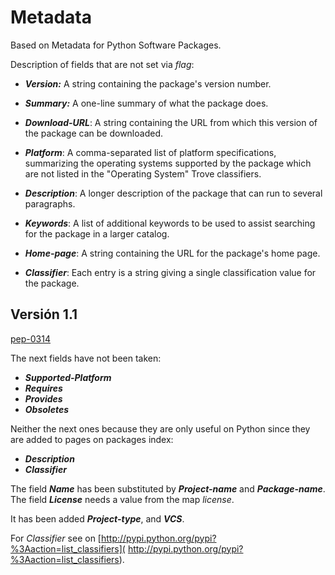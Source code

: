 Metadata
========

Based on Metadata for Python Software Packages.

Description of fields that are not set via *flag*:

+ ***Version:*** A string containing the package's version number.

+ ***Summary:*** A one-line summary of what the package does.

+ ***Download-URL***: A string containing the URL from which this version of the
	package can be downloaded.

+ ***Platform***: A comma-separated list of platform specifications, summarizing
	the operating systems supported by the package which are not listed
	in the "Operating System" Trove classifiers.

+ ***Description***: A longer description of the package that can run to several
	paragraphs.

+ ***Keywords***: A list of additional keywords to be used to assist searching
	for the package in a larger catalog.

+ ***Home-page***: A string containing the URL for the package's home page.

+ ***Classifier***: Each entry is a string giving a single classification value
	for the package.


## Versión 1.1

[pep-0314](http://www.python.org/dev/peps/pep-0314/)

The next fields have not been taken:

+ ***Supported-Platform***
+ ***Requires***
+ ***Provides***
+ ***Obsoletes***

Neither the next ones because they are only useful on Python since they are
added to pages on packages index:

+ ***Description***
+ ***Classifier***

The field ***Name*** has been substituted by ***Project-name*** and
***Package-name***.  
The field ***License*** needs a value from the map *license*.

It has been added ***Project-type***, and ***VCS***.

For *Classifier* see on [http://pypi.python.org/pypi?%3Aaction=list_classifiers](
http://pypi.python.org/pypi?%3Aaction=list_classifiers).

